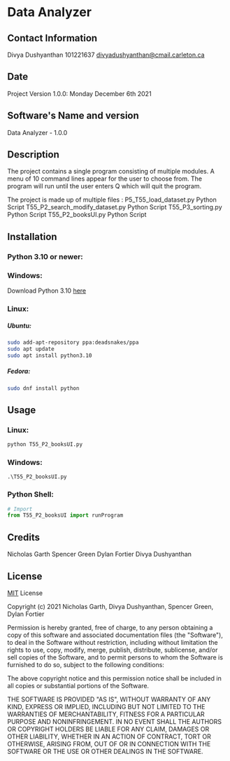 # Data Analyzer

## Contact Information
Divya Dushyanthan
101221637
divyadushyanthan@cmail.carleton.ca

## Date
Project Version 1.0.0: Monday December 6th 2021

## Software's Name and version
Data Analyzer - 1.0.0

## Description
The project contains a single program consisting of multiple modules. A menu of 10 command lines appear for the user to choose from. The program will run until the user enters Q which will quit the program.

The project is made up of multiple files :
P5_T55_load_dataset.py              Python Script
T55_P2_search_modify_dataset.py     Python Script
T55_P3_sorting.py                   Python Script
T55_P2_booksUI.py                   Python Script


## Installation
### Python 3.10 or newer:
### Windows: 
Download Python 3.10 [here](https://www.python.org/downloads/)
### Linux:
##### Ubuntu:
```bash
sudo add-apt-repository ppa:deadsnakes/ppa
sudo apt update
sudo apt install python3.10
```
##### Fedora:
```bash
sudo dnf install python
```

## Usage
### Linux:
```bash
python T55_P2_booksUI.py
```
### Windows:
```
.\T55_P2_booksUI.py
```
### Python Shell:
```Python
# Import
from T55_P2_booksUI import runProgram
```
## Credits
Nicholas Garth
Spencer Green
Dylan Fortier
Divya Dushyanthan
## License 
[MIT](https://choosealicense.com/licenses/mit/) License

Copyright (c) 2021 Nicholas Garth, Divya Dushyanthan, Spencer Green, Dylan Fortier

Permission is hereby granted, free of charge, to any person obtaining a copy
of this software and associated documentation files (the "Software"), to deal
in the Software without restriction, including without limitation the rights
to use, copy, modify, merge, publish, distribute, sublicense, and/or sell
copies of the Software, and to permit persons to whom the Software is
furnished to do so, subject to the following conditions:

The above copyright notice and this permission notice shall be included in all
copies or substantial portions of the Software.

THE SOFTWARE IS PROVIDED "AS IS", WITHOUT WARRANTY OF ANY KIND, EXPRESS OR
IMPLIED, INCLUDING BUT NOT LIMITED TO THE WARRANTIES OF MERCHANTABILITY,
FITNESS FOR A PARTICULAR PURPOSE AND NONINFRINGEMENT. IN NO EVENT SHALL THE
AUTHORS OR COPYRIGHT HOLDERS BE LIABLE FOR ANY CLAIM, DAMAGES OR OTHER
LIABILITY, WHETHER IN AN ACTION OF CONTRACT, TORT OR OTHERWISE, ARISING FROM,
OUT OF OR IN CONNECTION WITH THE SOFTWARE OR THE USE OR OTHER DEALINGS IN THE
SOFTWARE.
